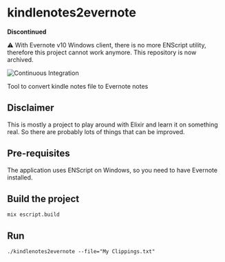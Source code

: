 # kindlenotes2evernote

**Discontinued**

⚠️ With Evernote v10 Windows client, there is no more ENScript utility, therefore this project cannot work anymore.
This repository is now archived.

![Continuous Integration](https://github.com/jdambron/kindlenotes2evernote/workflows/Continuous%20Integration/badge.svg)

Tool to convert kindle notes file to Evernote notes

## Disclaimer

This is mostly a project to play around with Elixir and learn it on something real.
So there are probably lots of things that can be improved.

## Pre-requisites

The application uses ENScript on Windows, so you need to have Evernote installed.

## Build the project

```Shell
mix escript.build
```

## Run

```Shell
./kindlenotes2evernote --file="My Clippings.txt"
```
